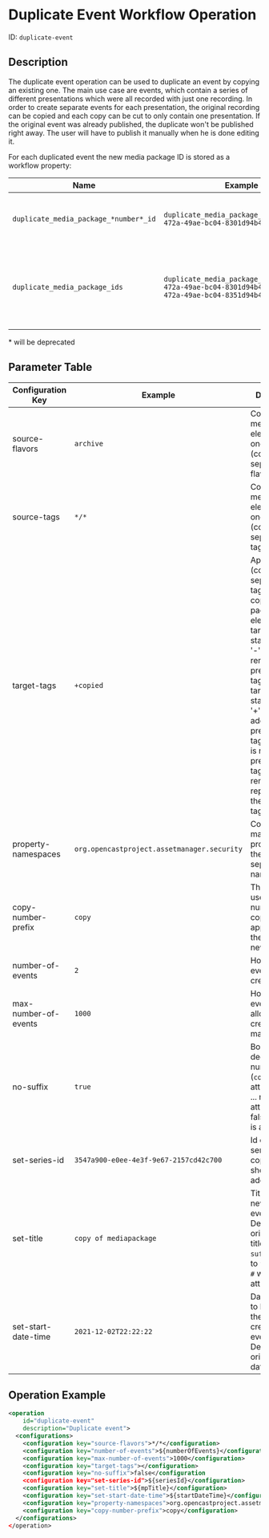 Duplicate Event Workflow Operation
==================================

ID: `duplicate-event`

Description
-----------

The duplicate event operation can be used to duplicate an event by copying an existing one. The main use case are events,
which contain a series of different presentations which were all recorded with just one recording. In order to create
separate events for each presentation, the original recording can be copied and each copy can be cut to only contain
one presentation. If the original event was already published, the duplicate won't be published right away. The user will
have to publish it manually when he is done editing it.

For each duplicated event the new media package ID is stored as a workflow property:

|Name                                  |Example                                                             |Description                                    |
|--------------------------------------|--------------------------------------------------------------------|-----------------------------------------------|
|`duplicate_media_package_*number*_id` |`duplicate_media_package_1_id=e72f2265-472a-49ae-bc04-8301d94b4b1a` |Media package ID of the duplicated event       | \*
|`duplicate_media_package_ids`         |`duplicate_media_package_ids=e72f2265-472a-49ae-bc04-8301d94b4b1a, a32e2265-472a-49ae-bc04-8351d94b4b1c` | comma separated list of Media package IDs of the duplicated event |

\* will be deprecated

Parameter Table
---------------

|Configuration Key    |Example                                    |Description                                          |
|---------------------|-------------------------------------------|-----------------------------------------------------|
|source-flavors       |`archive`                                  |Copy any mediapackage elements with one of these (comma separated) flavors.|
|source-tags          |`*/*`                                      |Copy any mediapackage elements with one of these (comma separated) tags.|
|target-tags          |`+copied`                                  |Apply these (comma separated) tags to any copied media package elements. If a target-tag starts with a '-', it will be removed from preexisting tags, if a target-tag starts with a '+', it will be added to preexisting tags. If there is no prefix, all preexisting tags are removed and replaced by the target-tags.|
|property-namespaces  |`org.opencastproject.assetmanager.security`|Copy all asset manager properties of these (comma separated) namespaces.|
|copy-number-prefix   |`copy`                                     |The prefix used for the number of the copy which is appended to the title of the new event.     |
|number-of-events     |`2`                                        |How many events to create.|
|max-number-of-events |`1000`                                     |How many events are allowed to be created at maximum.|
|no-suffix            |`true`                                     |Boolean to decide if the number suffix (`copy #`) is not attached (true ... no attachment, false ...`copy #` is attached) |
|set-series-id        |`3547a900-e0ee-4e3f-9e67-2157cd42c700`     |Id of the series the copied events should be added to |
|set-title            |`copy of mediapackage`                     |Title of the newly created events. Default to original event title. If `no-suffix` is set to `false` a `copy #` will be attached |
|set-start-date-time  |`2021-12-02T22:22:22`                      |Date and time to be set on the newly created events. Default to orignial event date. |


Operation Example
-----------------

```xml
<operation
    id="duplicate-event"
    description="Duplicate event">
  <configurations>
    <configuration key="source-flavors">*/*</configuration>
    <configuration key="number-of-events">${numberOfEvents}</configuration>
    <configuration key="max-number-of-events">1000</configuration>
    <configuration key="target-tags"></configuration> 
    <configuration key="no-suffix">false</configuration
    <configuration key="set-series-id">${seriesId}</configuration>
    <configuration key="set-title">${mpTitle}</configuration>
    <configuration key="set-start-date-time">${startDateTime}</configuration>
    <configuration key="property-namespaces">org.opencastproject.assetmanager.security</configuration>
    <configuration key="copy-number-prefix">copy</configuration>
  </configurations>
</operation>
```
